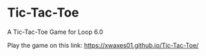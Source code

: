 # Tic-Tac-Toe
A Tic-Tac-Toe Game for Loop 6.0

Play the game on this link: https://xwaxes01.github.io/Tic-Tac-Toe/
